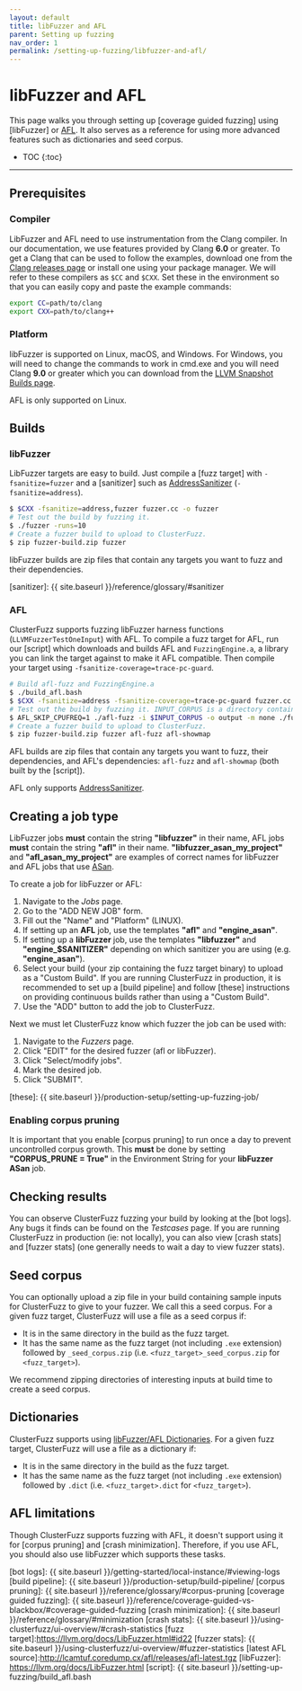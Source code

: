 ```yaml
---
layout: default
title: libFuzzer and AFL
parent: Setting up fuzzing
nav_order: 1
permalink: /setting-up-fuzzing/libfuzzer-and-afl/
---
```


# libFuzzer and AFL
This page walks you through setting up [coverage guided fuzzing] using
[libFuzzer] or [AFL]. It also serves as a reference for using more advanced
features such as dictionaries and seed corpus.

- TOC
{:toc}

---

## Prerequisites

### Compiler
LibFuzzer and AFL need to use instrumentation from the Clang compiler. In our
documentation, we use features provided by Clang **6.0** or greater. To get a
Clang that can be used to follow the examples, download one from the [Clang
releases page] or install one using your package manager. We will refer to these
compilers as `$CC` and `$CXX`. Set these in the environment so that you can easily
copy and paste the example commands:

```bash
export CC=path/to/clang
export CXX=path/to/clang++
```

### Platform
libFuzzer is supported on Linux, macOS, and Windows. For Windows, you will need
to change the commands to work in cmd.exe and you will need Clang **9.0** or
greater which you can download from the [LLVM Snapshot Builds page].

AFL is only supported on Linux.

[LLVM Snapshot Builds page]: https://llvm.org/builds/

## Builds

### libFuzzer
LibFuzzer targets are easy to build. Just compile a [fuzz target] with
`-fsanitize=fuzzer` and a [sanitizer] such as [AddressSanitizer]
(`-fsanitize=address`).

```bash
$ $CXX -fsanitize=address,fuzzer fuzzer.cc -o fuzzer
# Test out the build by fuzzing it.
$ ./fuzzer -runs=10
# Create a fuzzer build to upload to ClusterFuzz.
$ zip fuzzer-build.zip fuzzer
```

libFuzzer builds are zip files that contain any targets you want to fuzz and
their dependencies.

[sanitizer]: {{ site.baseurl }}/reference/glossary/#sanitizer

### AFL
ClusterFuzz supports fuzzing libFuzzer harness functions
(`LLVMFuzzerTestOneInput`) with AFL. To compile a fuzz target for AFL, run our
[script] which downloads and builds AFL and `FuzzingEngine.a`, a library you can
link the target against to make it AFL compatible. Then compile your target
using `-fsanitize-coverage=trace-pc-guard`.


```bash
# Build afl-fuzz and FuzzingEngine.a
$ ./build_afl.bash
$ $CXX -fsanitize=address -fsanitize-coverage=trace-pc-guard fuzzer.cc FuzzingEngine.a -o fuzzer
# Test out the build by fuzzing it. INPUT_CORPUS is a directory containing files. Ctrl-C when done.
$ AFL_SKIP_CPUFREQ=1 ./afl-fuzz -i $INPUT_CORPUS -o output -m none ./fuzzer
# Create a fuzzer build to upload to ClusterFuzz.
$ zip fuzzer-build.zip fuzzer afl-fuzz afl-showmap
```

AFL builds are zip files that contain any targets you want to fuzz, their
dependencies, and AFL's dependencies: `afl-fuzz` and `afl-showmap` (both built
by the [script]).

AFL only supports [AddressSanitizer].

## Creating a job type
LibFuzzer jobs **must** contain the string **"libfuzzer"** in their name, AFL
jobs **must** contain the string **"afl"** in their name.
**"libfuzzer_asan_my_project"** and **"afl_asan_my_project"** are examples of
correct names for libFuzzer and AFL jobs that use [ASan].

To create a job for libFuzzer or AFL:
1. Navigate to the *Jobs* page.
2. Go to the "ADD NEW JOB" form.
3. Fill out the "Name" and "Platform" (LINUX).
  1. If setting up an **AFL** job, use the templates **"afl"** and
     **"engine_asan"**.
  2. If setting up a **libFuzzer** job, use the templates **"libfuzzer"** and
     **"engine_$SANITIZER"** depending on which sanitizer you are using (e.g.
     **"engine_asan"**).
4. Select your build (your zip containing the fuzz target binary) to upload as a
   "Custom Build". If you are running ClusterFuzz in production, it is
   recommended to set up a [build pipeline] and follow [these] instructions on
   providing continuous builds rather than using a "Custom Build".
5. Use the "ADD" button to add the job to ClusterFuzz.

Next we must let ClusterFuzz know which fuzzer the job can be used with:
1. Navigate to the *Fuzzers* page.
2. Click "EDIT" for the desired fuzzer (afl or libFuzzer).
3. Click "Select/modify jobs".
4. Mark the desired job.
5. Click "SUBMIT".

[ASan]: https://clang.llvm.org/docs/AddressSanitizer.html
[these]: {{ site.baseurl }}/production-setup/setting-up-fuzzing-job/

### Enabling corpus pruning
It is important that you enable [corpus pruning] to run once a day to prevent
uncontrolled corpus growth. This **must** be done by setting **"CORPUS_PRUNE =
True"** in the Environment String for your **libFuzzer ASan** job.

## Checking results
You can observe ClusterFuzz fuzzing your build by looking at the [bot logs]. Any
bugs it finds can be found on the *Testcases* page. If you are running
ClusterFuzz in production (ie: not locally), you can also view [crash stats] and
[fuzzer stats] (one generally needs to wait a day to view fuzzer stats).

## Seed corpus
You can optionally upload a zip file in your build containing sample inputs for
ClusterFuzz to give to your fuzzer. We call this a seed corpus. For a given fuzz
target, ClusterFuzz will use a file as a seed corpus if:

* It is in the same directory in the build as the fuzz target.
* It has the same name as the fuzz target (not including `.exe` extension)
  followed by `_seed_corpus.zip` (i.e. `<fuzz_target>_seed_corpus.zip` for
  `<fuzz_target>`).

We recommend zipping directories of interesting inputs at build time to create a
seed corpus.

## Dictionaries
ClusterFuzz supports using [libFuzzer/AFL Dictionaries]. For a given fuzz
target, ClusterFuzz will use a file as a dictionary if:

* It is in the same directory in the build as the fuzz target.
* It has the same name as the fuzz target (not including `.exe` extension)
  followed by `.dict` (i.e. `<fuzz_target>.dict` for `<fuzz_target>`).

[libFuzzer/AFL Dictionaries]: https://llvm.org/docs/LibFuzzer.html#dictionaries

## AFL limitations
Though ClusterFuzz supports fuzzing with AFL, it doesn't support using it for
[corpus pruning] and [crash minimization]. Therefore, if you use AFL, you should
also use libFuzzer which supports these tasks.

[AFL]: http://lcamtuf.coredump.cx/afl/
[AddressSanitizer]: https://clang.llvm.org/docs/AddressSanitizer.html
[Clang releases page]: http://releases.llvm.org/download.html
[afl_driver.cpp]: https://raw.githubusercontent.com/llvm-mirror/compiler-rt/master/lib/fuzzer/afl/afl_driver.cpp
[bot logs]: {{ site.baseurl }}/getting-started/local-instance/#viewing-logs
[build pipeline]: {{ site.baseurl }}/production-setup/build-pipeline/
[corpus pruning]: {{ site.baseurl }}/reference/glossary/#corpus-pruning
[coverage guided fuzzing]: {{ site.baseurl }}/reference/coverage-guided-vs-blackbox/#coverage-guided-fuzzing
[crash minimization]: {{ site.baseurl }}/reference/glossary/#minimization
[crash stats]: {{ site.baseurl }}/using-clusterfuzz/ui-overview/#crash-statistics
[fuzz target]:https://llvm.org/docs/LibFuzzer.html#id22
[fuzzer stats]: {{ site.baseurl }}/using-clusterfuzz/ui-overview/#fuzzer-statistics
[latest AFL source]:http://lcamtuf.coredump.cx/afl/releases/afl-latest.tgz
[libFuzzer]: https://llvm.org/docs/LibFuzzer.html
[script]: {{ site.baseurl }}/setting-up-fuzzing/build_afl.bash
